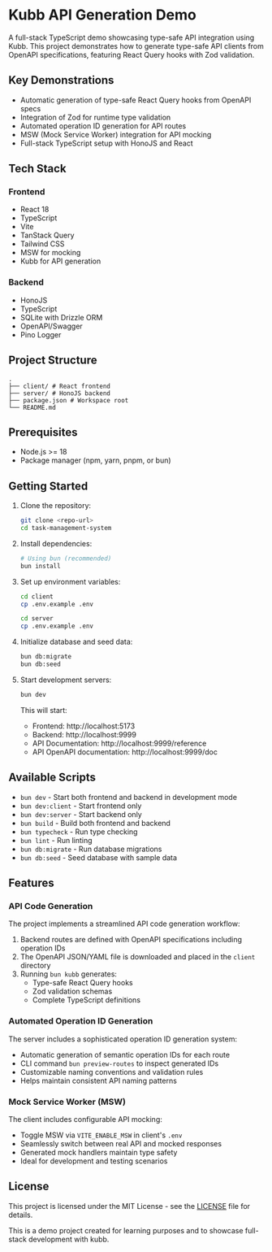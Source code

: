 # Kubb API Generation Demo

A full-stack TypeScript demo showcasing type-safe API integration using Kubb. This project demonstrates how to generate type-safe API clients from OpenAPI specifications, featuring React Query hooks with Zod validation.

## Key Demonstrations

- Automatic generation of type-safe React Query hooks from OpenAPI specs
- Integration of Zod for runtime type validation
- Automated operation ID generation for API routes
- MSW (Mock Service Worker) integration for API mocking
- Full-stack TypeScript setup with HonoJS and React

## Tech Stack

### Frontend

- React 18
- TypeScript
- Vite
- TanStack Query
- Tailwind CSS
- MSW for mocking
- Kubb for API generation

### Backend

- HonoJS
- TypeScript
- SQLite with Drizzle ORM
- OpenAPI/Swagger
- Pino Logger

## Project Structure

```
.
├── client/ # React frontend
├── server/ # HonoJS backend
├── package.json # Workspace root
└── README.md
```

## Prerequisites

- Node.js >= 18
- Package manager (npm, yarn, pnpm, or bun)

## Getting Started

1. Clone the repository:

   ```bash
   git clone <repo-url>
   cd task-management-system
   ```

2. Install dependencies:

   ```bash
   # Using bun (recommended)
   bun install
   ```

3. Set up environment variables:

   ```bash
   cd client
   cp .env.example .env

   cd server
   cp .env.example .env
   ```

4. Initialize database and seed data:

   ```bash
   bun db:migrate
   bun db:seed
   ```

5. Start development servers:

   ```bash
   bun dev
   ```

   This will start:

   - Frontend: http://localhost:5173
   - Backend: http://localhost:9999
   - API Documentation: http://localhost:9999/reference
   - API OpenAPI documentation: http://localhost:9999/doc

## Available Scripts

- `bun dev` - Start both frontend and backend in development mode
- `bun dev:client` - Start frontend only
- `bun dev:server` - Start backend only
- `bun build` - Build both frontend and backend
- `bun typecheck` - Run type checking
- `bun lint` - Run linting
- `bun db:migrate` - Run database migrations
- `bun db:seed` - Seed database with sample data

## Features

### API Code Generation

The project implements a streamlined API code generation workflow:

1. Backend routes are defined with OpenAPI specifications including operation IDs
2. The OpenAPI JSON/YAML file is downloaded and placed in the `client` directory
3. Running `bun kubb` generates:
   - Type-safe React Query hooks
   - Zod validation schemas
   - Complete TypeScript definitions

### Automated Operation ID Generation

The server includes a sophisticated operation ID generation system:

- Automatic generation of semantic operation IDs for each route
- CLI command `bun preview-routes` to inspect generated IDs
- Customizable naming conventions and validation rules
- Helps maintain consistent API naming patterns

### Mock Service Worker (MSW)

The client includes configurable API mocking:

- Toggle MSW via `VITE_ENABLE_MSW` in client's `.env`
- Seamlessly switch between real API and mocked responses
- Generated mock handlers maintain type safety
- Ideal for development and testing scenarios

## License

This project is licensed under the MIT License - see the [LICENSE](LICENSE) file for details.

This is a demo project created for learning purposes and to showcase full-stack development with kubb.
